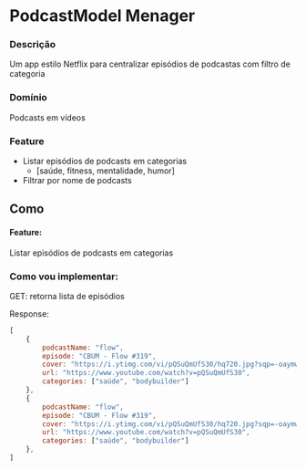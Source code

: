 # PodcastModel Menager

### Descrição
Um app estilo Netflix para centralizar episódios de podcastas com filtro de categoria

### Domínio
Podcasts em vídeos

### Feature
- Listar episódios de podcasts em categorias
    - [saúde, fitness, mentalidade, humor]
- Filtrar por nome de podcasts

## Como

#### Feature:
Listar episódios de podcasts em categorias

### Como vou implementar:
GET: retorna lista de episódios

Response:
```js
[
    {
        podcastName: "flow",
        episode: "CBUM - Flow #319",
        cover: "https://i.ytimg.com/vi/pQSuQmUfS30/hq720.jpg?sqp=-oaymwEnCNAFEJQDSFryq4qpAxkIARUAAIhCGAHYAQHiAQoIGBACGAY4AUAB&rs=AOn4CLCeNGQeHGq3EN9VBoh7CCsKQU0L4Q",
        url: "https://www.youtube.com/watch?v=pQSuQmUfS30",
        categories: ["saúde", "bodybuilder"]
    },
    {
        podcastName: "flow",
        episode: "CBUM - Flow #319",
        cover: "https://i.ytimg.com/vi/pQSuQmUfS30/hq720.jpg?sqp=-oaymwEnCNAFEJQDSFryq4qpAxkIARUAAIhCGAHYAQHiAQoIGBACGAY4AUAB&rs=AOn4CLCeNGQeHGq3EN9VBoh7CCsKQU0L4Q",
        url: "https://www.youtube.com/watch?v=pQSuQmUfS30",
        categories: ["saúde", "bodybuilder"]
    },
]
```